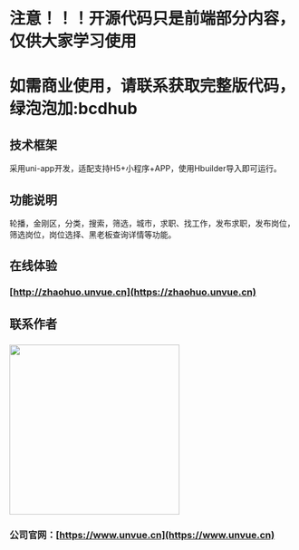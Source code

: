 
# 注意！！！开源代码只是前端部分内容，仅供大家学习使用
# 如需商业使用，请联系获取完整版代码，绿泡泡加:bcdhub

## 技术框架
采用uni-app开发，适配支持H5+小程序+APP，使用Hbuilder导入即可运行。

## 功能说明
轮播，金刚区，分类，搜索，筛选，城市，求职、找工作，发布求职，发布岗位，筛选岗位，岗位选择、黑老板查询详情等功能。

## 在线体验
### [http://zhaohuo.unvue.cn](https://zhaohuo.unvue.cn)

## 联系作者
### <img src="https://www.unvue.cn/images/qrcode_weixin.jpg" width="300" height="300">

### 公司官网：[https://www.unvue.cn](https://www.unvue.cn)